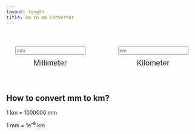 ```yaml
---
layout: length
title: km to mm Converter
---
```


<style>
  .km-mm {
    display: flex;
    gap: 20px;
    padding: 40px 0;
    background: var(--shadow);
    align-items: center;
    flex-direction: column;
    text-align: center;
    justify-content: space-evenly;
  }
  .input,
  .output {
    display: grid;
    gap: 10px;
  }
  i {
    color: var(--theme);
    font-size: 1.4rem;
  }
  .km-mm label{
    font-size: 1.2rem;
  }
  @media (min-width: 640px) {
    .km-mm {
      flex-direction: row;
    }
  }
</style>
<div class="km-mm">
  <div class="input">
    <input type="number" id="inpval" placeholder="mm" />
    <label>Millimeter</label>
  </div>
  <div>
    <a href="/length/km-to-mm-converter/">
      <i class="bi bi-arrow-left-right"></i>
    </a>
  </div>
  <div class="output">
    <input type="number" id="outval" placeholder="km" />
    <label>Kilometer</label>
  </div>
</div>
<script>
  const
    mm = document.querySelector('#inpval'),
    km = document.querySelector('#outval')
  km.oninput = () => mm.value = Number(km.value) * 1000000
  mm.oninput = () => km.value = Number(mm.value) / 1000000
</script>

## How to convert mm to km?

1 km = 1000000 mm

1 mm = 1e<sup>-6</sup> km
